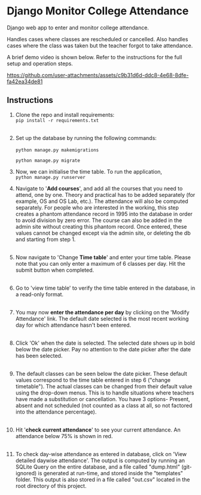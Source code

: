# Django Monitor College Attendance
Django web app to enter and monitor college attendance.  

Handles cases where classes are rescheduled or cancelled. Also handles cases where 
the class was taken but the teacher forgot to take attendance.  

A brief demo video is shown below. Refer to the instructions for the full setup and operation steps.

https://github.com/user-attachments/assets/c9b31d6d-ddc8-4e68-8dfe-fa42ea34de81

## Instructions
1. Clone the repo and install requirements:  
`pip install -r requirements.txt` <br><br>
2. Set up the database by running the following commands:  
    <br>
    `python manage.py makemigrations`  
    
    `python manage.py migrate`

3. Now, we can initialise the time table. To run the application,  
`python manage.py runserver`  

4. Navigate to '**Add courses**', and add all the courses that you need to attend, one by 
   one. Theory and practical has to be added separately (for example, OS and OS Lab, 
   etc.). The attendance will also be computed separately. For people who are 
   interested in the working, this step creates a phantom attendance record in 1995 
   into the database in order to avoid division by zero error. The course can also be 
   added in the admin site without creating this phantom record. Once entered, these 
   values cannot be changed except via the admin site, or deleting the db and starting 
   from step 1.
<br><br>
5. Now navigate to 'Change **Time table**' and enter your time table. Please note that 
   you can only enter a maximum of 6 classes per day. Hit the submit button when completed.
<br><br>
6. Go to 'view time table' to verify the time table entered in the database, in a read-only format.
<br><br>
7. You may now **enter the attendance per day** by clicking on the 'Modify Attendance' 
   link. The default date selected is the most recent working day for which attendance 
   hasn't been entered. 
<br><br>
8. Click 'Ok' when the date is selected. The selected date shows up in bold below the 
   date picker. Pay no attention to the date picker after the date has been selected. 
   <br><br>
9. The default classes can be seen below the date picker. These default values 
   correspond to the time table entered in step 6 ("change timetable"). The actual 
   classes can be changed from their default value using the drop-down menus. This is 
   to handle situations where teachers have made a substitution or cancellation. You 
   have 3 options- Present, absent and not scheduled (not counted as a class at all, 
   so not factored into the attendance percentage).
<br><br>
10. Hit '**check current attendance**' to see your current attendance. An attendance below 
    75% is shown in red. 
<br><br>
11. To check day-wise attendance as entered in database, click on 'View detailed daywise 
attendance'. The output is computed by running an SQLite Query on the entire database, 
    and a file called "dump.html" (git-ignored) is generated at run-time, and stored 
    inside the "templates" folder. This output is also stored in a file called "out.csv" 
    located in the root directory of this project.